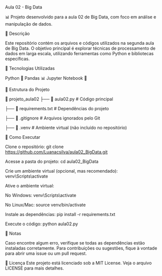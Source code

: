 Aula 02 - Big Data


📊 Projeto desenvolvido para a aula 02 de Big Data, com foco em análise e manipulação de dados.




📌 Descrição


Este repositório contém os arquivos e códigos utilizados na segunda aula de Big Data. 
O objetivo principal é explorar técnicas de processamento de dados em larga escala, utilizando ferramentas como Python e bibliotecas específicas.




🚀 Tecnologias Utilizadas


Python 🐍
Pandas 📊
Jupyter Notebook 📒



📂 Estrutura do Projeto


📁 projeto_aula02
 ├── 📜 aula02.py          # Código principal


 
 ├── 📜 requirements.txt   # Dependências do projeto



 
 ├── 📜 .gitignore         # Arquivos ignorados pelo Git



 
 ├── 📁 .venv              # Ambiente virtual (não incluído no repositório)





🔧 Como Executar


Clone o repositório:
git clone https://github.com/Luanacsilva/aula02_BigData.git




Acesse a pasta do projeto:
cd aula02_BigData



Crie um ambiente virtual (opcional, mas recomendado):
venv\Scripts\activate



Ative o ambiente virtual:


No Windows:
venv\Scripts\activate



No Linux/Mac:
source venv/bin/activate




Instale as dependências:
pip install -r requirements.txt




Execute o código:
python aula02.py






📝 Notas

Caso encontre algum erro, verifique se todas as dependências estão instaladas corretamente.
Para contribuições ou sugestões, fique à vontade para abrir uma issue ou um pull request.




📜 Licença
Este projeto está licenciado sob a MIT License. Veja o arquivo LICENSE para mais detalhes.










